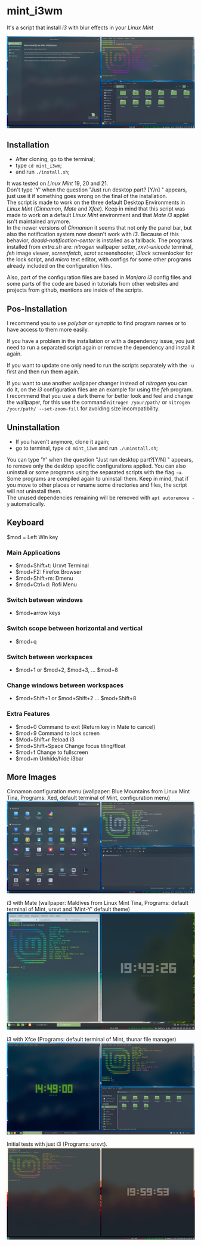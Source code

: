 # mint_i3wm
It's a script that install _i3_ with blur effects in your _Linux Mint_

![Cinnamon](cinnamon.jpg)

## Installation

* After cloning, go to the terminal;
* type `cd mint_i3wm`; 
* and run `./install.sh`;

It was tested on _Linux Mint_ 19, 20 and 21. \
Don't type 'Y' when the question "Just run desktop part? [Y/n] " appears, just use it if something goes wrong on the final of the installation. \
The script is made to work on the three default Desktop Environments in _Linux Mint_ (_Cinnamon_, _Mate_ and _Xfce_). Keep in mind that this script was made to work on a default _Linux Mint_ environment and that _Mate_ _i3_ applet isn't maintained anymore. \
In the newer versions of _Cinnamon_ it seems that not only the panel bar, but also the notification system now doesn't work with _i3_. Because of this behavior,  _deadd-notification-center_ is installed as a fallback.
The programs installed from *extra.sh* are: _nitrogen_ wallpaper setter, _rxvt-unicode_ terminal, _feh_ image viewer, _screenfetch_, _scrot_ screenshooter, _i3lock_ screenlocker for the lock script, and _micro_ text editor, with configs for some other programs already included on the configuration files. 

Also, part of the configuration files are based in _Manjaro i3_ config files and some parts of the code are based in tutorials from other websites and projects from github, mentions are inside of the scripts.

## Pos-Installation

I recommend you to use _polybar_ or _synaptic_ to find program names or to have access to them more easily.

If you have a problem in the installation or with a dependency issue, you just need to run a separated script again or remove the dependency and install it again. 

If you want to update one only need to run the scripts separately with the `-u` first and then run them again.

If you want to use another wallpaper changer instead of _nitrogen_ you can do it, on the _i3_ configuration files are an example for using the _feh_ program. \
I recommend that you use a dark theme for better look and feel and change the wallpaper, for this use the command `nitrogen /your/path/` or `nitrogen /your/path/ --set-zoom-fill` for avoiding size incompatibility.

## Uninstallation

* If you haven't anymore, clone it again;
* go to terminal, type `cd mint_i3wm` and run `./uninstall.sh`;

You can type 'Y' when the question "Just run desktop part?[Y/N] " appears, to remove only the desktop specific configurations applied. You can also uninstall or some programs using the separated scripts with the flag `-u`. \
Some programs are compiled again to uninstall them. Keep in mind, that if you move to other places or rename some directories and files, the script will not uninstall them. \
The unused dependencies remaining will be removed with `apt autoremove -y` automatically.

## Keyboard
$mod = Left Win key
### Main Applications
* $mod+Shift+t: Urxvt Terminal
* $mod+F2: Firefox Browser
* $mod+Shift+m: Dmenu 
* $mod+Ctrl+d: Rofi Menu
### Switch between windows
* $mod+arrow keys
### Switch scope between horizontal and vertical
* $mod+q
### Switch between workspaces
* $mod+1 or $mod+2, $mod+3, ... $mod+8
### Change windows between workspaces
* $mod+Shift+1 or $mod+Shift+2 ... $mod+Shift+8
### Extra Features
* $mod+0 Command to exit (Return key in Mate to cancel)
* $mod+9 Command to lock screen
* $Mod+Shift+r Reload i3
* $mod+Shift+Space Change focus tiling/float
* $mod+f Change to fullscreen
* $mod+m Unhide/hide i3bar

## More Images

Cinnamon configuration menu (wallpaper: Blue Mountains from Linux Mint Tina, Programs: Xed, default terminal of Mint, configuration menu)
![Appearance](cinnamon-editor.jpg)

i3 with Mate (wallpaper: Maldives from Linux Mint Tina, Programs: default terminal of Mint, urxvt and 'Mint-Y' default theme)
![Mate](mate_i3.jpg)

i3 with Xfce (Programs: default terminal of Mint, thunar file manager)
![Xfce](i3xfce.jpg)

Initial tests with just i3 (Programs: urxvt).
![i3](i3.jpg)
